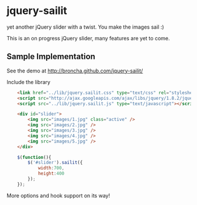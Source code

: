 jquery-sailit
=============

yet another jQuery slider with a twist. You make the images sail :)

This is an on progress jQuery slider, many features are yet to come.

Sample Implementation
---------------------
See the demo at http://broncha.github.com/jquery-sailit/


Include the library

```html
    <link href="../lib/jquery.sailit.css" type="text/css" rel="stylesheet" />
    <script src="http://ajax.googleapis.com/ajax/libs/jquery/1.8.2/jquery.min.js" type="text/javascript"></script>
    <script src="../lib/jquery.sailit.js" type="text/javascript"></script>
```

```html
    <div id="slider">
        <img src="images/1.jpg" class="active" />
        <img src="images/2.jpg" />
        <img src="images/3.jpg" />
        <img src="images/4.jpg" />
        <img src="images/5.jpg" />
    </div>
```

```javascript
    $(function(){
        $('#slider').sailit({
            width:700,
            height:400
        });
    });

```

More options and hook support on its way!